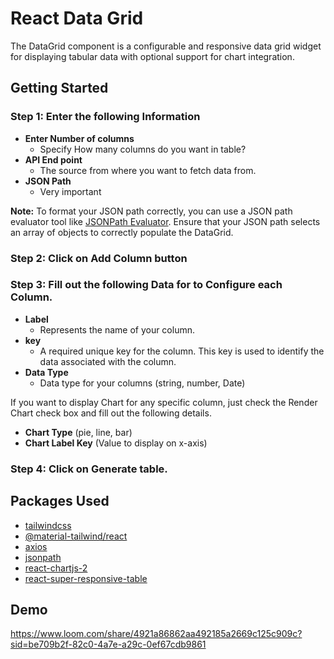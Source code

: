 
# React Data Grid

The DataGrid component is a configurable and responsive data grid widget for displaying tabular data with optional support for chart integration.

## Getting Started

### Step 1: Enter the following Information
* **Enter Number of columns** 
    - Specify How many columns do you want in table?
* **API End point**
   - The source from where you want to fetch data from.
* **JSON Path**
   - Very important 
   
**Note:** To format your JSON path correctly, you can use a JSON path evaluator tool like [JSONPath Evaluator](https://jsonpath.com/). Ensure that your JSON path selects an array of objects to correctly populate the DataGrid.



### Step 2: Click on Add Column button

### Step 3: Fill out the following Data for to Configure each Column.

* **Label**
    - Represents the name of your column.
* **key**
   - A required unique key for the column. This key is used to identify the data associated with the column.
* **Data Type**
   - Data type for your columns (string, number, Date)
   
If you want to display Chart for any specific column, just check the Render Chart check box and fill out the following details.

* **Chart Type** (pie, line, bar)
* **Chart Label Key** (Value to display on x-axis)


### Step 4: Click on Generate table.


## Packages Used
* [tailwindcss](https://tailwindcss.com/)
* [@material-tailwind/react](https://www.material-tailwind.com/)
* [axios](https://www.npmjs.com/package/axios)
* [jsonpath](https://www.npmjs.com/package/jsonpath)
* [react-chartjs-2](https://react-chartjs-2.js.org/)
* [react-super-responsive-table](https://www.npmjs.com/package/react-super-responsive-table)


## Demo

https://www.loom.com/share/4921a86862aa492185a2669c125c909c?sid=be709b2f-82c0-4a7e-a29c-0ef67cdb9861
